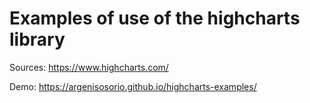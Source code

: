 # Examples of use of the highcharts library

Sources: https://www.highcharts.com/

Demo: https://argenisosorio.github.io/highcharts-examples/
